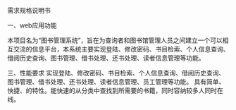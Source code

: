 需求规格说明书

一、web应用功能

本项目名为“图书管理系统”，旨在为查询者和图书馆管理人员之间建立一个可以相互交流的信息平台，本系统主要实现登陆、修改密码、书目检索、个人信息查询、借阅历史查询、图书管理、借书处理、还书处理、读者信息管理等功能。

三、性能要求
实现登陆、修改密码、书目检索、个人信息查询、借阅历史查询、图书管理、借书处理、还书处理、读者信息管理、员工管理等功能。
具有简单、快捷、的特性。能快速的从分类中查找到所需要的书籍，同时容纳较多人同时在线。

